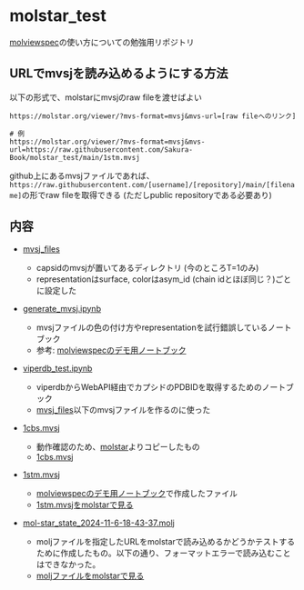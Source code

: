 # molstar_test
[molviewspec](https://molstar.org/mol-view-spec/)の使い方についての勉強用リポジトリ

## URLでmvsjを読み込めるようにする方法
以下の形式で、molstarにmvsjのraw fileを渡せばよい
```
https://molstar.org/viewer/?mvs-format=mvsj&mvs-url=[raw fileへのリンク]

# 例
https://molstar.org/viewer/?mvs-format=mvsj&mvs-url=https://raw.githubusercontent.com/Sakura-Book/molstar_test/main/1stm.mvsj
```
github上にあるmvsjファイルであれば、`https://raw.githubusercontent.com/[username]/[repository]/main/[filename]`の形でraw fileを取得できる (ただしpublic repositoryである必要あり)

## 内容
- [mvsj_files](./mvsj_files)
  - capsidのmvsjが置いてあるディレクトリ (今のところT=1のみ)
  - representationはsurface, colorはasym_id (chain idとほぼ同じ？)ごとに設定した

- [generate_mvsj.ipynb](./generate_mvsj.ipynb)
  - mvsjファイルの色の付け方やrepresentationを試行錯誤しているノートブック
  - 参考: [molviewspecのデモ用ノートブック](https://colab.research.google.com/drive/1O2TldXlS01s-YgkD9gy87vWsfCBTYuz9)

- [viperdb_test.ipynb](./viperdb_test.ipynb)
  - viperdbからWebAPI経由でカプシドのPDBIDを取得するためのノートブック
  - [mvsj_files](./mvsj_files/)以下のmvsjファイルを作るのに使った

- [1cbs.mvsj](./1cbs.mvsj)
  - 動作確認のため、[molstar](https://github.com/molstar/molstar/blob/master/examples/mvs/1cbs.mvsj)よりコピーしたもの
  - [1cbs.mvsj](https://molstar.org/viewer/?mvs-format=mvsj&mvs-url=https://raw.githubusercontent.com/Sakura-Book/molstar_test/main/1cbs.mvsj)

- [1stm.mvsj](./1stm.mvsj)
  - [molviewspecのデモ用ノートブック](https://colab.research.google.com/drive/1O2TldXlS01s-YgkD9gy87vWsfCBTYuz9)で作成したファイル
  - [1stm.mvsjをmolstarで見る](https://molstar.org/viewer/?mvs-format=mvsj&mvs-url=https://raw.githubusercontent.com/Sakura-Book/molstar_test/main/1stm.mvsj)

- [mol-star_state_2024-11-6-18-43-37.molj](./mol-star_state_2024-11-6-18-43-37.molj)
  - moljファイルを指定したURLをmolstarで読み込めるかどうかテストするために作成したもの。以下の通り、フォーマットエラーで読み込むことはできなかった。
  - [moljファイルをmolstarで見る](https://molstar.org/viewer/?mvs-format=mvsj&mvs-url=https://raw.githubusercontent.com/Sakura-Book/molstar_test/main/mol-star_state_2024-11-6-18-43-37.molj)
